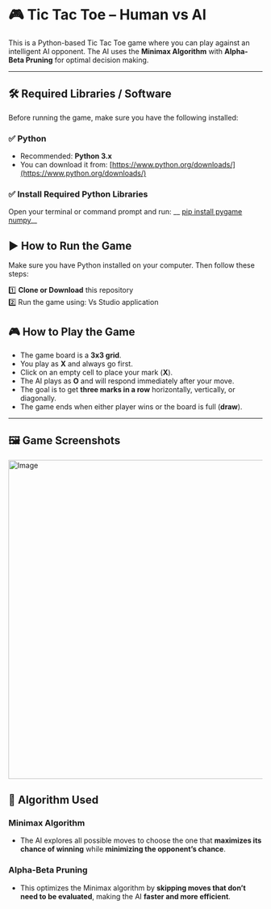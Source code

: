 # 🎮 Tic Tac Toe – Human vs AI

This is a Python-based Tic Tac Toe game where you can play against an intelligent AI opponent. The AI uses the **Minimax Algorithm** with **Alpha-Beta Pruning** for optimal decision making.

---

## 🛠️ Required Libraries / Software

Before running the game, make sure you have the following installed:

### ✅ Python

- Recommended: **Python 3.x**
- You can download it from: [https://www.python.org/downloads/](https://www.python.org/downloads/)

### ✅ Install Required Python Libraries

Open your terminal or command prompt and run:   __ <u>pip install pygame numpy</u>__

## ▶️ How to Run the Game

Make sure you have Python installed on your computer. Then follow these steps:

1️⃣ **Clone or Download** this repository  
2️⃣ Run the game using: Vs Studio application 


## 🎮 How to Play the Game

- The game board is a **3x3 grid**.  
- You play as **X** and always go first.  
- Click on an empty cell to place your mark (**X**).  
- The AI plays as **O** and will respond immediately after your move.  
- The goal is to get **three marks in a row** horizontally, vertically, or diagonally.  
- The game ends when either player wins or the board is full (**draw**).

---

## 🖼️ Game Screenshots

<img width="603" height="631" alt="Image" src="https://github.com/user-attachments/assets/fda3001b-0c13-4757-a6f8-bccb44a5712f" />


## 🧠 Algorithm Used

### Minimax Algorithm

- The AI explores all possible moves to choose the one that **maximizes its chance of winning** while **minimizing the opponent’s chance**.

### Alpha-Beta Pruning

- This optimizes the Minimax algorithm by **skipping moves that don’t need to be evaluated**, making the AI **faster and more efficient**.
